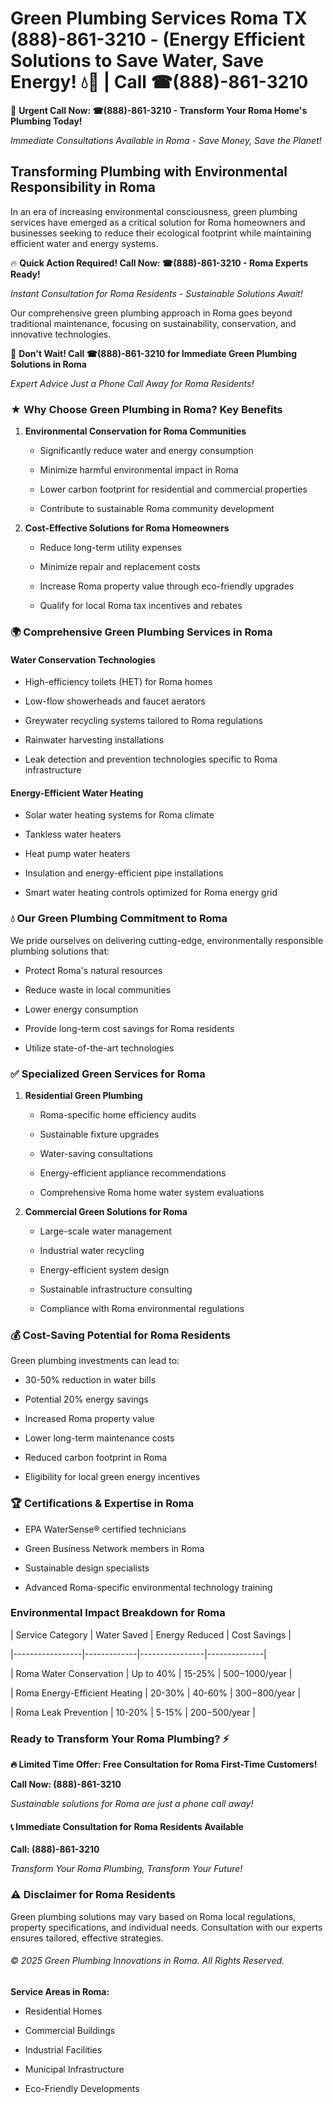 # Green Plumbing Services Roma TX (888)-861-3210 - (Energy Efficient Solutions to Save Water, Save Energy! 💧🌿 | Call ☎(888)-861-3210

🚨 **Urgent Call Now: ☎(888)-861-3210 - Transform Your Roma Home's Plumbing Today!**
*Immediate Consultations Available in Roma - Save Money, Save the Planet!*

## Transforming Plumbing with Environmental Responsibility in Roma

In an era of increasing environmental consciousness, green plumbing services have emerged as a critical solution for Roma homeowners and businesses seeking to reduce their ecological footprint while maintaining efficient water and energy systems. 

🔥 **Quick Action Required! Call Now: ☎(888)-861-3210 - Roma Experts Ready!**
*Instant Consultation for Roma Residents - Sustainable Solutions Await!*

Our comprehensive green plumbing approach in Roma goes beyond traditional maintenance, focusing on sustainability, conservation, and innovative technologies.

🚨 **Don't Wait! Call ☎(888)-861-3210 for Immediate Green Plumbing Solutions in Roma**
*Expert Advice Just a Phone Call Away for Roma Residents!*

### ★ Why Choose Green Plumbing in Roma? Key Benefits

1. **Environmental Conservation for Roma Communities** 
   - Significantly reduce water and energy consumption
   - Minimize harmful environmental impact in Roma
   - Lower carbon footprint for residential and commercial properties
   - Contribute to sustainable Roma community development

2. **Cost-Effective Solutions for Roma Homeowners** 
   - Reduce long-term utility expenses
   - Minimize repair and replacement costs
   - Increase Roma property value through eco-friendly upgrades
   - Qualify for local Roma tax incentives and rebates

### 🌍 Comprehensive Green Plumbing Services in Roma

#### Water Conservation Technologies
- High-efficiency toilets (HET) for Roma homes
- Low-flow showerheads and faucet aerators
- Greywater recycling systems tailored to Roma regulations
- Rainwater harvesting installations
- Leak detection and prevention technologies specific to Roma infrastructure

#### Energy-Efficient Water Heating
- Solar water heating systems for Roma climate
- Tankless water heaters
- Heat pump water heaters
- Insulation and energy-efficient pipe installations
- Smart water heating controls optimized for Roma energy grid

### 💧 Our Green Plumbing Commitment to Roma

We pride ourselves on delivering cutting-edge, environmentally responsible plumbing solutions that:
- Protect Roma's natural resources
- Reduce waste in local communities
- Lower energy consumption
- Provide long-term cost savings for Roma residents
- Utilize state-of-the-art technologies

### ✅ Specialized Green Services for Roma

1. **Residential Green Plumbing**
   - Roma-specific home efficiency audits
   - Sustainable fixture upgrades
   - Water-saving consultations
   - Energy-efficient appliance recommendations
   - Comprehensive Roma home water system evaluations

2. **Commercial Green Solutions for Roma**
   - Large-scale water management
   - Industrial water recycling
   - Energy-efficient system design
   - Sustainable infrastructure consulting
   - Compliance with Roma environmental regulations

### 💰 Cost-Saving Potential for Roma Residents

Green plumbing investments can lead to:
- 30-50% reduction in water bills
- Potential 20% energy savings
- Increased Roma property value
- Lower long-term maintenance costs
- Reduced carbon footprint in Roma
- Eligibility for local green energy incentives

### 🏆 Certifications & Expertise in Roma

- EPA WaterSense® certified technicians
- Green Business Network members in Roma
- Sustainable design specialists
- Advanced Roma-specific environmental technology training

### Environmental Impact Breakdown for Roma

| Service Category | Water Saved | Energy Reduced | Cost Savings |
|-----------------|-------------|----------------|--------------|
| Roma Water Conservation | Up to 40% | 15-25% | $500-$1000/year |
| Roma Energy-Efficient Heating | 20-30% | 40-60% | $300-$800/year |
| Roma Leak Prevention | 10-20% | 5-15% | $200-$500/year |

### Ready to Transform Your Roma Plumbing? ⚡

**🔥 Limited Time Offer: Free Consultation for Roma First-Time Customers!**

**Call Now: (888)-861-3210**
*Sustainable solutions for Roma are just a phone call away!*

#### 📞 Immediate Consultation for Roma Residents Available

**Call: (888)-861-3210**
*Transform Your Roma Plumbing, Transform Your Future!*

### ⚠️ Disclaimer for Roma Residents

Green plumbing solutions may vary based on Roma local regulations, property specifications, and individual needs. Consultation with our experts ensures tailored, effective strategies.

###### © 2025 Green Plumbing Innovations in Roma. All Rights Reserved.

**Service Areas in Roma:** 
- Residential Homes
- Commercial Buildings
- Industrial Facilities
- Municipal Infrastructure
- Eco-Friendly Developments